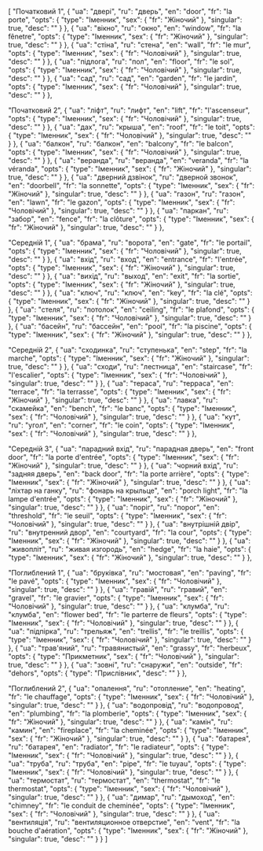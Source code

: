 [
  "Початковий 1",
  {
    "ua": "двері",
    "ru": "дверь",
    "en": "door",
    "fr": "la porte",
    "opts": {
      "type": "Іменник",
      "sex": {
        "fr": "Жіночий"
      },
      "singular": true,
      "desc": ""
    }
  },
  {
    "ua": "вікно",
    "ru": "окно",
    "en": "window",
    "fr": "la fênetre",
    "opts": {
      "type": "Іменник",
      "sex": {
        "fr": "Жіночий"
      },
      "singular": true,
      "desc": ""
    }
  },
  {
    "ua": "стіна",
    "ru": "стена",
    "en": "wall",
    "fr": "le mur",
    "opts": {
      "type": "Іменник",
      "sex": {
        "fr": "Чоловічий"
      },
      "singular": true,
      "desc": ""
    }
  },
  {
    "ua": "підлога",
    "ru": "пол",
    "en": "floor",
    "fr": "le sol",
    "opts": {
      "type": "Іменник",
      "sex": {
        "fr": "Чоловічий"
      },
      "singular": true,
      "desc": ""
    }
  },
  {
    "ua": "сад",
    "ru": "сад",
    "en": "garden",
    "fr": "le jardin",
    "opts": {
      "type": "Іменник",
      "sex": {
        "fr": "Чоловічий"
      },
      "singular": true,
      "desc": ""
    }
  },


  
  "Початковий 2",
  {
    "ua": "ліфт",
    "ru": "лифт",
    "en": "lift",
    "fr": "l'ascenseur",
    "opts": {
      "type": "Іменник",
      "sex": {
        "fr": "Чоловічий"
      },
      "singular": true,
      "desc": ""
    }
  },
  {
    "ua": "дах",
    "ru": "крыша",
    "en": "roof",
    "fr": "le toit",
    "opts": {
      "type": "Іменник",
      "sex": {
        "fr": "Чоловічий"
      },
      "singular": true,
      "desc": ""
    }
  },
  {
    "ua": "балкон",
    "ru": "балкон",
    "en": "balcony",
    "fr": "le balcon",
    "opts": {
      "type": "Іменник",
      "sex": {
        "fr": "Чоловічий"
      },
      "singular": true,
      "desc": ""
    }
  },
  {
    "ua": "веранда",
    "ru": "веранда",
    "en": "veranda",
    "fr": "la véranda",
    "opts": {
      "type": "Іменник",
      "sex": {
        "fr": "Жіночий"
      },
      "singular": true,
      "desc": ""
    }
  },
  {
    "ua": "дверний дзвінок",
    "ru": "дверной звонок",
    "en": "doorbell",
    "fr": "la sonnette",
    "opts": {
      "type": "Іменник",
      "sex": {
        "fr": "Жіночий"
      },
      "singular": true,
      "desc": ""
    }
  },
  {
    "ua": "газон",
    "ru": "газон",
    "en": "lawn",
    "fr": "le gazon",
    "opts": {
      "type": "Іменник",
      "sex": {
        "fr": "Чоловічий"
      },
      "singular": true,
      "desc": ""
    }
  },
  {
    "ua": "паркан",
    "ru": "забор",
    "en": "fence",
    "fr": "la clôture",
    "opts": {
      "type": "Іменник",
      "sex": {
        "fr": "Жіночий"
      },
      "singular": true,
      "desc": ""
    }
  },



  "Середній 1",
  {
    "ua": "брама",
    "ru": "ворота",
    "en": "gate",
    "fr": "le portail",
    "opts": {
      "type": "Іменник",
      "sex": {
        "fr": "Чоловічий"
      },
      "singular": true,
      "desc": ""
    }
  },
  {
    "ua": "вхід",
    "ru": "вход",
    "en": "entrance",
    "fr": "l'entrée",
    "opts": {
      "type": "Іменник",
      "sex": {
        "fr": "Жіночий"
      },
      "singular": true,
      "desc": ""
    }
  },
  {
    "ua": "вихід",
    "ru": "выход",
    "en": "exit",
    "fr": "la sortie",
    "opts": {
      "type": "Іменник",
      "sex": {
        "fr": "Жіночий"
      },
      "singular": true,
      "desc": ""
    }
  },
  {
    "ua": "ключ",
    "ru": "ключ",
    "en": "key",
    "fr": "la clé",
    "opts": {
      "type": "Іменник",
      "sex": {
        "fr": "Жіночий"
      },
      "singular": true,
      "desc": ""
    }
  },
  {
    "ua": "стеля",
    "ru": "потолок",
    "en": "ceiling",
    "fr": "le plafond",
    "opts": {
      "type": "Іменник",
      "sex": {
        "fr": "Чоловічий"
      },
      "singular": true,
      "desc": ""
    }
  },
  {
    "ua": "басейн",
    "ru": "бассейн",
    "en": "pool",
    "fr": "la piscine",
    "opts": {
      "type": "Іменник",
      "sex": {
        "fr": "Жіночий"
      },
      "singular": true,
      "desc": ""
    }
  },



  "Середній 2",
  {
    "ua": "сходинка",
    "ru": "ступенька",
    "en": "step",
    "fr": "la marche",
    "opts": {
      "type": "Іменник",
      "sex": {
        "fr": "Жіночий"
      },
      "singular": true,
      "desc": ""
    }
  },
  {
    "ua": "сходи",
    "ru": "лестница",
    "en": "staircase",
    "fr": "l'escalier",
    "opts": {
      "type": "Іменник",
      "sex": {
        "fr": "Чоловічий"
      },
      "singular": true,
      "desc": ""
    }
  },
  {
    "ua": "тераса",
    "ru": "терраса",
    "en": "terrace",
    "fr": "la terrasse",
    "opts": {
      "type": "Іменник",
      "sex": {
        "fr": "Жіночий"
      },
      "singular": true,
      "desc": ""
    }
  },
  {
    "ua": "лавка",
    "ru": "скамейка",
    "en": "bench",
    "fr": "le banc",
    "opts": {
      "type": "Іменник",
      "sex": {
        "fr": "Чоловічий"
      },
      "singular": true,
      "desc": ""
    }
  },
  {
    "ua": "кут",
    "ru": "угол",
    "en": "corner",
    "fr": "le coin",
    "opts": {
      "type": "Іменник",
      "sex": {
        "fr": "Чоловічий"
      },
      "singular": true,
      "desc": ""
    }
  },



  "Середній 3",
  {
    "ua": "парадний вхід",
    "ru": "парадная дверь",
    "en": "front door",
    "fr": "la porte d'entrée",
    "opts": {
      "type": "Іменник",
      "sex": {
        "fr": "Жіночий"
      },
      "singular": true,
      "desc": ""
    }
  },
  {
    "ua": "чорний вхід",
    "ru": "задняя дверь",
    "en": "back door",
    "fr": "la porte arrière",
    "opts": {
      "type": "Іменник",
      "sex": {
        "fr": "Жіночий"
      },
      "singular": true,
      "desc": ""
    }
  },
  {
    "ua": "ліхтар на ганку",
    "ru": "фонарь на крыльце",
    "en": "porch light",
    "fr": "la lampe d'entrée",
    "opts": {
      "type": "Іменник",
      "sex": {
        "fr": "Жіночий"
      },
      "singular": true,
      "desc": ""
    }
  },
  {
    "ua": "поріг",
    "ru": "порог",
    "en": "threshold",
    "fr": "le seuil",
    "opts": {
      "type": "Іменник",
      "sex": {
        "fr": "Чоловічий"
      },
      "singular": true,
      "desc": ""
    }
  },
  {
    "ua": "внутрішній двір",
    "ru": "внутренний двор",
    "en": "courtyard",
    "fr": "la cour",
    "opts": {
      "type": "Іменник",
      "sex": {
        "fr": "Жіночий"
      },
      "singular": true,
      "desc": ""
    }
  },
  {
    "ua": "живопліт",
    "ru": "живая изгородь",
    "en": "hedge",
    "fr": "la haie",
    "opts": {
      "type": "Іменник",
      "sex": {
        "fr": "Жіночий"
      },
      "singular": true,
      "desc": ""
    }
  },



  "Поглиблений 1",
  {
    "ua": "бруківка",
    "ru": "мостовая",
    "en": "paving",
    "fr": "le pavé",
    "opts": {
      "type": "Іменник",
      "sex": {
        "fr": "Чоловічий"
      },
      "singular": true,
      "desc": ""
    }
  },
  {
    "ua": "гравій",
    "ru": "гравий",
    "en": "gravel",
    "fr": "le gravier",
    "opts": {
      "type": "Іменник",
      "sex": {
        "fr": "Чоловічий"
      },
      "singular": true,
      "desc": ""
    }
  },
  {
    "ua": "клумба",
    "ru": "клумба",
    "en": "flower bed",
    "fr": "le parterre de fleurs",
    "opts": {
      "type": "Іменник",
      "sex": {
        "fr": "Чоловічий"
      },
      "singular": true,
      "desc": ""
    }
  },
  {
    "ua": "підпірка",
    "ru": "трельяж",
    "en": "trellis",
    "fr": "le treillis",
    "opts": {
      "type": "Іменник",
      "sex": {
        "fr": "Чоловічий"
      },
      "singular": true,
      "desc": ""
    }
  },
  {
    "ua": "трав'яний",
    "ru": "травянистый",
    "en": "grassy",
    "fr": "herbeux",
    "opts": {
      "type": "Прикметник",
      "sex": {
        "fr": "Чоловічий"
      },
      "singular": true,
      "desc": ""
    }
  },
  {
    "ua": "зовні",
    "ru": "снаружи",
    "en": "outside",
    "fr": "dehors",
    "opts": {
      "type": "Прислівник",
      "desc": ""
    }
  },



  "Поглиблений 2",
  {
    "ua": "опалення",
    "ru": "отопление",
    "en": "heating",
    "fr": "le chauffage",
    "opts": {
      "type": "Іменник",
      "sex": {
        "fr": "Чоловічий"
      },
      "singular": true,
      "desc": ""
    }
  },
  {
    "ua": "водопровід",
    "ru": "водопровод",
    "en": "plumbing",
    "fr": "la plomberie",
    "opts": {
      "type": "Іменник",
      "sex": {
        "fr": "Жіночий"
      },
      "singular": true,
      "desc": ""
    }
  },
  {
    "ua": "камін",
    "ru": "камин",
    "en": "fireplace",
    "fr": "la cheminée",
    "opts": {
      "type": "Іменник",
      "sex": {
        "fr": "Жіночий"
      },
      "singular": true,
      "desc": ""
    }
  },
  {
    "ua": "батарея",
    "ru": "батарея",
    "en": "radiator",
    "fr": "le radiateur",
    "opts": {
      "type": "Іменник",
      "sex": {
        "fr": "Чоловічий"
      },
      "singular": true,
      "desc": ""
    }
  },
  {
    "ua": "труба",
    "ru": "труба",
    "en": "pipe",
    "fr": "le tuyau",
    "opts": {
      "type": "Іменник",
      "sex": {
        "fr": "Чоловічий"
      },
      "singular": true,
      "desc": ""
    }
  },
  {
    "ua": "термостат",
    "ru": "термостат",
    "en": "thermostat",
    "fr": "le thermostat",
    "opts": {
      "type": "Іменник",
      "sex": {
        "fr": "Чоловічий"
      },
      "singular": true,
      "desc": ""
    }
  },
  {
    "ua": "димар",
    "ru": "дымоход",
    "en": "chimney",
    "fr": "le conduit de cheminée",
    "opts": {
      "type": "Іменник",
      "sex": {
        "fr": "Чоловічий"
      },
      "singular": true,
      "desc": ""
    }
  },
  {
    "ua": "вентиляція",
    "ru": "вентиляционное отверстие",
    "en": "vent",
    "fr": "la bouche d'aération",
    "opts": {
      "type": "Іменник",
      "sex": {
        "fr": "Жіночий"
      },
      "singular": true,
      "desc": ""
    }
  }
]
